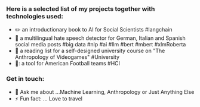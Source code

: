 ### Here is a selected list of my projects together with technologies used:

- :pencil2: an introductionary book to AI for Social Scientists #langchain 
- 🔭 a multilingual hate speech detector for German, Italian and Spanish social media posts #big data #nlp #ai #llm #bert #mbert #xlmRoberta
- :scroll: a reading list for a self-designed university course on "The Anthropology of Videogames" #University
- 🏈: a tool for American Football teams #HCI 

### Get in touch:  
- 💬 Ask me about ...Machine Learning, Anthropology or Just Anything Else
- ⚡ Fun fact: ... Love to travel 
